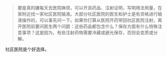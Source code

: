 > 要是真的嫌每天去医院麻烦，可以开具药品、注射证明，写明用法用量，在家附近找一家社区医院输液。大部分社区医院的医生和护士是有资格进行输液操作的，可以事先问一下。如果你打算从医院开药带回社区医院注射，离开医院前要问医生两个问题：这些药品都包含什么？保存方面有什么特殊注意事项？这是因为，有些注射药物需要冷藏或避光保存，否则会变质或分解。
>

社区医院是个好选择。
